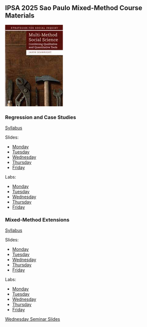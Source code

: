 ## IPSA 2025 Sao Paulo Mixed-Method Course Materials

![](practicemm.jpg?raw=true)

### Regression and Case Studies

[Syllabus](https://jnseawright.github.io/IPSA2025/Regression%20and%20Case%20Studies%20Slides/IPSA-2025-Multimethod-Syllabus.html)

Slides:

* [Monday](https://jnseawright.github.io/IPSA2025/Regression%20and%20Case%20Studies%20Slides/IPSA-2025-Day-1.html)
* [Tuesday](https://jnseawright.github.io/IPSA2025/Regression%20and%20Case%20Studies%20Slides/IPSA-2025-Day-2.html) 
* [Wednesday](https://jnseawright.github.io/IPSA2025/Regression%20and%20Case%20Studies%20Slides/IPSA-2025-Day-3.html)
* [Thursday](https://jnseawright.github.io/IPSA2025/Regression%20and%20Case%20Studies%20Slides/IPSA-2025-Day-4.html)
* [Friday](https://jnseawright.github.io/IPSA2025/Regression%20and%20Case%20Studies%20Slides/IPSA-2025-Day-5.html) 

Labs:

* [Monday](https://jnseawright.github.io/IPSA2025/Regression%20and%20Case%20Studies%20Labs/IPSA-2025-Lab-1.html)
* [Tuesday](https://jnseawright.github.io/IPSA2025/Regression%20and%20Case%20Studies%20Labs/IPSA-2025-Lab-2.html) 
* [Wednesday](https://jnseawright.github.io/IPSA2025/Regression%20and%20Case%20Studies%20Labs/IPSA-2025-Lab-3.html)
* [Thursday](https://jnseawright.github.io/IPSA2025/Regression%20and%20Case%20Studies%20Labs/IPSA-2025-Lab-4.html)
* [Friday](https://jnseawright.github.io/IPSA2025/Regression%20and%20Case%20Studies%20Labs/IPSA-2025-Lab-5.html) 

### Mixed-Method Extensions

[Syllabus](https://jnseawright.github.io/IPSA2025/Extensions%20Slides/IPSA-2025-Multimethod-Extensions-Syllabus.html)

Slides:

* [Monday](https://jnseawright.github.io/IPSA2025/Extensions%20Slides/IPSA-2025-Extensions-Day-1.html)
* [Tuesday](https://jnseawright.github.io/IPSA2025/Extensions%20Slides/IPSA-2025-Extensions-Day-2.html) 
* [Wednesday](https://jnseawright.github.io/IPSA2025/Extensions%20Slides/IPSA-2025-Extensions-Day-3.html)
* [Thursday](https://jnseawright.github.io/IPSA2025/Extensions%20Slides/IPSA-2025-Extensions-Day-4.html)
* [Friday](https://jnseawright.github.io/IPSA2025/Extensions%20Slides/IPSA-2025-Extensions-Day-5.html) 

Labs:

* [Monday](https://jnseawright.github.io/IPSA2025/Extensions%20Labs/IPSA-2025-Extensions-Lab-1.html)
* [Tuesday](https://jnseawright.github.io/IPSA2025/Extensions%20Labs/IPSA-2025-Extensions-Lab-2.html) 
* [Wednesday](https://jnseawright.github.io/IPSA2025/Extensions%20Labs/IPSA-2025-Extensions-Lab-3.html)
* [Thursday](https://jnseawright.github.io/IPSA2025/Extensions%20Labs/IPSA-2025-Extensions-Lab-4.html)
* [Friday](https://jnseawright.github.io/IPSA2025/Extensions%20Labs/IPSA-2025-Extensions-Lab-5.html) 

[Wednesday Seminar Slides](https://jnseawright.github.io/IPSA2025/Afternoon%Talk/IPSA-2025-Talk.html)





